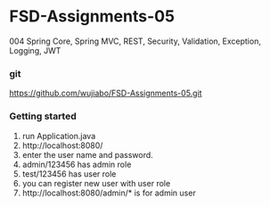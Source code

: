 # FSD-Assignments-05
004 Spring Core, Spring MVC, REST, Security, Validation, Exception, Logging, JWT

### git
https://github.com/wujiabo/FSD-Assignments-05.git

### Getting started
1. run Application.java
2. http://localhost:8080/
3. enter the user name and password.
4. admin/123456 has admin role
5. test/123456 has user role
6. you can register new user with user role
7. http://localhost:8080/admin/* is for admin user